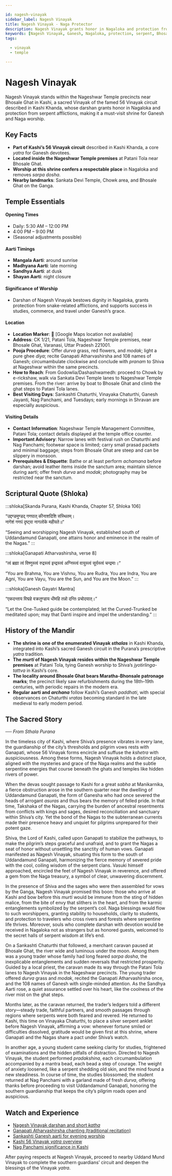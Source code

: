 ```yaml
---

id: nagesh-vinayak
sidebar_label: Nagesh Vinayak
title: Nagesh Vinayak - Naga Protector
description: Nagesh Vinayak grants honor in Nagaloka and protection from serpent afflictions, making it a must-visit shrine for Ganesh and Naga worship.
keywords: [Nagesh Vinayak, Ganesh, Nagaloka, protection, serpent, Bhosale Ghat]
tags:

  - vinayak
  - temple

---
```


# Nagesh Vinayak

Nagesh Vinayak stands within the Nageshwar Temple precincts near Bhosale Ghat in Kashi, a sacred Vinayak of the famed 56 Vinayak circuit described in Kashi Khanda, whose darshan grants honor in Nagaloka and protection from serpent afflictions, making it a must-visit shrine for Ganesh and Naga worship.

## Key Facts

  * **Part of Kashi’s 56 Vinayak circuit** described in Kashi Khanda, a core *yatra* for Ganesh devotees.
  * **Located inside the Nageshwar Temple premises** at Patani Tola near Bhosale Ghat.
  * **Worship at this shrine confers a respectable place** in Nagaloka and removes *sarpa dosha*.
  * **Nearby landmarks**: Sankata Devi Temple, Chowk area, and Bhosale Ghat on the Ganga.

## Temple Essentials

#### Opening Times

  * Daily: 5:30 AM – 12:00 PM
  * 4:00 PM – 9:00 PM
  * (Seasonal adjustments possible)

#### Aarti Timings

  * **Mangala Aarti**: around sunrise
  * **Madhyana Aarti**: late morning
  * **Sandhya Aarti**: at dusk
  * **Shayan Aarti**: night closure

#### Significance of Worship

  * Darshan of Nagesh Vinayak bestows dignity in Nagaloka, grants protection from snake-related afflictions, and supports success in studies, commerce, and travel under Ganesh’s grace.

#### Location

  * **Location Marker**: 📍 [Google Maps location not available]
  * **Address**: CK 1/21, Patani Tola, Nageshwar Temple premises, near Bhosale Ghat, Varanasi, Uttar Pradesh 221001.
  * **Pooja Procedure**: Offer *durva* grass, red flowers, and *modak*; light a pure ghee *diya*; recite Ganapati Atharvashirsha and 108 names of Ganesh; circumambulate clockwise and conclude with *pranam* to Shiva at Nageshwar within the same precincts.
  * **How to Reach**: From Godowlia/Dashashwamedh: proceed to Chowk by e-rickshaw, walk via Sankata Devi Temple lanes to Nageshwar Temple premises. From the river: arrive by boat to Bhosale Ghat and climb the ghat steps to Patani Tola lanes.
  * **Best Visiting Days**: Sankashti Chaturthi, Vinayaka Chaturthi, Ganesh Jayanti, Nag Panchami, and Tuesdays; early mornings in Shravan are especially auspicious.

#### Visiting Details

  * **Contact Information**: Nageshwar Temple Management Committee, Patani Tola; contact details displayed at the temple office counter.
  * **Important Advisory**: Narrow lanes with festival rush on Chaturthi and Nag Panchami; footwear space is limited; carry small prasad packets and minimal baggage; steps from Bhosale Ghat are steep and can be slippery in monsoon.
  * **Prerequisites & Etiquette**: Bathe or at least perform *achamana* before darshan; avoid leather items inside the sanctum area; maintain silence during aarti; offer fresh *durva* and *modak*; photography may be restricted near the sanctum.

## Scriptural Quote (Shloka)

:::shloka[Skanda Purana, Kashi Khanda, Chapter 57, Shloka 106]

“उद्दण्डमुण्डद् गणपात् कीनाशदिशि संस्थितम्। <br/>
नागेशं गणपं दृष्ट्वा नागलोके महीयते॥”

“Seeing and worshipping Nagesh Vinayak, established south of Uddandamund Ganapati, one attains honor and eminence in the realm of the Nagas.”
:::

:::shloka[Ganapati Atharvashirsha, verse 8]

“त्वं ब्रह्मा त्वं विष्णुस्त्वं रुद्रस्त्वं इन्द्रस्त्वं अग्निस्त्वं वायुस्त्वं सूर्यस्त्वं चन्द्रमाः।”

“You are Brahma, You are Vishnu, You are Rudra, You are Indra, You are Agni, You are Vayu, You are the Sun, and You are the Moon.”
:::

:::shloka[Ganesh Gayatri Mantra]

“एकदन्ताय विद्महे वक्रतुण्डाय धीमहि तन्नो दन्तिः प्रचोदयात्।”

“Let the One-Tusked guide be contemplated; let the Curved-Trunked be meditated upon; may that Danti inspire and impel the understanding.”
:::

## History of the Mandir

  * **The shrine is one of the enumerated Vinayak *sthalas*** in Kashi Khanda, integrated into Kashi’s sacred Ganesh circuit in the Purana’s prescriptive *yatra* tradition.
  * **The *murti* of Nagesh Vinayak resides within the Nageshwar Temple premises** at Patani Tola, tying Ganesh worship to Shiva’s *jyotirlinga-tattva* in Kashi’s core.
  * **The locality around Bhosale Ghat bears Maratha-Bhonsale patronage marks**; the precinct likely saw refurbishments during the 18th–19th centuries, with periodic repairs in the modern era.
  * **Regular aarti and *archana*** follow Kashi’s Ganesh *paddhati*, with special observances on Chaturthi *vratas* becoming standard in the late medieval to early modern period.

## The Sacred Story

*── From Sthala Purana*

In the timeless city of Kashi, where Shiva’s presence vibrates in every lane, the guardianship of the city’s thresholds and pilgrim vows rests with Ganapati, whose 56 Vinayak forms encircle and suffuse the *kshetra* with auspiciousness. Among these forms, Nagesh Vinayak holds a distinct place, aligned with the mysteries and grace of the Naga realms and the subtle serpentine energies that course beneath the ghats and temples like hidden rivers of power.

When the devas sought passage to Kashi for a great *sabha* at Manikarnika, a fierce obstruction arose in the southern quarter near the dwelling of Uddandamund Ganapati, the form of Ganesha who had once severed the heads of arrogant *asuras* and thus bears the memory of felled pride. In that time, Takshaka of the Nagas, carrying the burden of ancestral resentments from conflicts with kings and sages, desired reconciliation and sanctuary within Shiva’s city. Yet the bond of the Nagas to the subterranean currents made their presence heavy and unquiet for pilgrims unprepared for their potent gaze.

Shiva, the Lord of Kashi, called upon Ganapati to stabilize the pathways, to make the pilgrim’s steps graceful and unafraid, and to grant the Nagas a seat of honor without unsettling the sanctity of human vows. Ganapati manifested as Nagesh Vinayak, situating this form to the south of Uddandamund Ganapati, harmonizing the fierce memory of severed pride with the cool, coiling wisdom of the serpent clans. Vasuki himself approached, encircled the feet of Nagesh Vinayak in reverence, and offered a gem from the Naga treasury, a symbol of clear, unwavering discernment.

In the presence of Shiva and the sages who were then assembled for vows by the Ganga, Nagesh Vinayak promised this boon: those who arrive at Kashi and bow before this *murti* would be immune from the sting of hidden malice, from the bite of envy that slithers in the heart, and from the karmic entanglements symbolized by the serpent’s coil. Naga blessings would flow to such worshippers, granting stability to households, clarity to students, and protection to travelers who cross rivers and forests where serpentine life thrives. Moreover, souls who complete darshan with devotion would be received in Nagaloka not as strangers but as honored guests, welcomed to the secret halls of serpent wisdom at life’s end.

On a Sankashti Chaturthi that followed, a merchant caravan paused at Bhosale Ghat, the river wide and luminous under the moon. Among them was a young trader whose family had long feared *sarpa dosha*, the inexplicable entanglements and sudden reversals that restricted prosperity. Guided by a local priest, the caravan made its way through the Patani Tola lanes to Nagesh Vinayak in the Nageshwar precincts. The young trader offered *durva* grass and *modak*, recited the Ganapati Atharvashirsha once, and the 108 names of Ganesh with single-minded attention. As the Sandhya Aarti rose, a quiet assurance settled over his heart, like the coolness of the river mist on the ghat steps.

Months later, as the caravan returned, the trader’s ledgers told a different story—steady trade, faithful partners, and smooth passages through regions where serpents were both feared and revered. He returned to Kashi, this time on Vinayaka Chaturthi, to place a silver serpent anklet before Nagesh Vinayak, affirming a vow: whenever fortune smiled or difficulties dissolved, gratitude would be given first at this shrine, where Ganapati and the Nagas share a pact under Shiva’s watch.

In another age, a young student came seeking clarity for studies, frightened of examinations and the hidden pitfalls of distraction. Directed to Nagesh Vinayak, the student performed *pradakshina*, each circumambulation accompanied by a mantra bead, each bead a step of courage. The weight of anxiety loosened, like a serpent shedding old skin, and the mind found a new steadiness. In course of time, the studies blossomed; the student returned at Nag Panchami with a garland made of fresh *durva*, offering thanks before proceeding to visit Uddandamund Ganapati, honoring the southern guardianship that keeps the city’s pilgrim roads open and auspicious.

## Watch and Experience

  * [Nagesh Vinayak darshan and short *katha*](https://www.youtube.com/watch?v=MbC7Ju8ghLk)
  * [Ganapati Atharvashirsha chanting (traditional recitation)](https://www.youtube.com/watch?v=Hn1kQh6GQbU)
  * [Sankashti Ganesh aarti for evening worship](https://www.youtube.com/watch?v=wQBRm3qrGXE)
  * [Kashi 56 Vinayak *yatra* overview](https://www.youtube.com/watch?v=lSKg8QYlH9w)
  * [Nag Panchami significance in Kashi](https://www.youtube.com/watch?v=U7hW3z3oR0I)

After paying respects at Nagesh Vinayak, proceed to nearby Uddand Mund Vinayak to complete the southern guardians’ circuit and deepen the blessings of the Vinayak *yatra*.